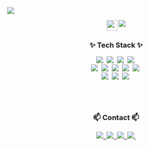 <img src="https://capsule-render.vercel.app/api?type=waving&color=D8BFD8&height=150&section=header" />

<p align="center">
  <img src="https://camo.githubusercontent.com/5e7db7b3e85cae70afcbb89a825f85d9e093d7eb295026395e463ab22ca92688/68747470733a2f2f63756c746f667468657061727479706172726f742e636f6d2f706172726f74732f68642f6c6170746f705f706172726f742e676966" alt="" width="25" align="top" />
  <picture>
    <source media="(prefers-color-scheme: dark)" srcset="https://readme-typing-svg.demolab.com?font=Noto+Sans+Korean&pause=1000&color=F7F7F7&random=false&width=340&lines=%E2%A0%80Hi,+there!+My+name+is+Claire!;%E2%A0%80%EC%95%88%EB%85%95%ED%95%98%EC%84%B8%EC%9A%94+:)+%EC%A0%9C+%EC%9D%B4%EB%A6%84%EC%9D%80+%ED%81%B4%EB%A0%88%EC%96%B4%EC%9E%85%EB%8B%88%EB%8B%A4!!" />
    <img src="https://readme-typing-svg.demolab.com?font=Noto+Sans+Korean&pause=1000&color=000000&random=false&width=340&lines=%E2%A0%80Hi,+there!+My+name+is+Claire!;%E2%A0%80%EC%95%88%EB%85%95%ED%95%98%EC%84%B8%EC%9A%94+:)+%EC%A0%9C+%EC%9D%B4%EB%A6%84%EC%9D%80+%ED%81%B4%EB%A0%88%EC%96%B4%EC%9E%85%EB%8B%88%EB%8B%A4!!" />
  </picture>
</p>


<h3 align="center">✨ Tech Stack ✨</h3>


<div align="center">
   <img src="https://img.shields.io/badge/React-20232A?style=for-the-badge&logo=react&logoColor=61DAFB"/>&nbsp
   <img src="https://img.shields.io/badge/JavaScript-F7DF1E?style=for-the-badge&logo=JavaScript&logoColor=white"/>&nbsp
  <img src="https://img.shields.io/badge/HTML5-E34F26?style=for-the-badge&logo=html5&logoColor=white"/>&nbsp
  <img src="https://img.shields.io/badge/CSS3-1572B6?style=for-the-badge&logo=css3&logoColor=white"/>&nbsp
</div>

<div align="center">
 <img src="https://img.shields.io/badge/Python-3776AB?style=for-the-badge&logo=python&logoColor=white"/>&nbsp
  <img src="https://img.shields.io/badge/C-00599C?style=for-the-badge&logo=c&logoColor=white"/>&nbsp
  <img src="https://img.shields.io/badge/C%23-239120?style=for-the-badge&logo=c-sharp&logoColor=white"/>&nbsp
   <img src="https://img.shields.io/badge/C%2B%2B-00599C?style=for-the-badge&logo=c%2B%2B&logoColor=white"/>&nbsp
   <img src="https://img.shields.io/badge/Java-ED8B00?style=for-the-badge&logo=openjdk&logoColor=white"/>&nbsp
</div>
</div>
<div align="center">
 <img src="https://img.shields.io/badge/Unity-100000?style=for-the-badge&logo=unity&logoColor=white"/>&nbsp
  <img src="https://img.shields.io/badge/Kotlin-0095D5?&style=for-the-badge&logo=kotlin&logoColor=white"/>&nbsp
  <img src="https://img.shields.io/badge/MySQL-00000F?style=for-the-badge&logo=mysql&logoColor=white"/>&nbsp
</div>
</br>
</br></br>



<h3 align="center">📫 Contact 📫</h3>
<div align="center">
  <a href="mailto:rhkrtjsgh1210@gmail.com">
    <img src="https://img.shields.io/badge/sungyeon1227@gmail.com-D14836?style=for-the-badge&logo=gmail&logoColor=white"/>&nbsp
  </a>
  <a href="mailto:latte1210@ewhain.net">
    <img src="https://img.shields.io/badge/howdy1227@ewhain.net-D14836?style=for-the-badge&logo=gmail&logoColor=white"/>&nbsp
  </a>
   <a href="https://github.com/Sunho12">
   <img src="https://img.shields.io/badge/github-181717.svg?style=for-the-badge&logo=github&logoColor=white" />&nbsp
     </a>
  <a href="https://kwakprogram.tistory.com">
    <img src="https://img.shields.io/badge/Tistory-FF0000?style=for-the-badge&logo=Tistory&logoColor=white" />&nbsp
  </a>
  
</div>
